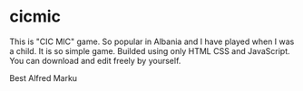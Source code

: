 # cicmic
This is "CIC MIC" game. So popular in Albania and  I have played when I was a child.
It is so simple game.
Builded using only HTML CSS and JavaScript.
You can download and edit freely by yourself.

Best 
Alfred Marku
